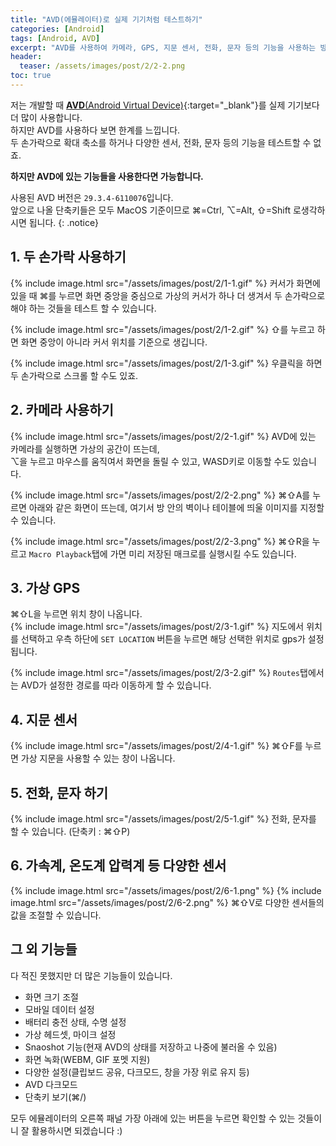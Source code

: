 ```yaml
---
title: "AVD(에뮬레이터)로 실제 기기처럼 테스트하기"
categories: [Android]
tags: [Android, AVD]
excerpt: "AVD를 사용하여 카메라, GPS, 지문 센서, 전화, 문자 등의 기능을 사용하는 방법을 알아봅니다."
header:
  teaser: /assets/images/post/2/2-2.png
toc: true
---
```

저는 개발할 때 [**AVD**(Android Virtual Device)](https://developer.android.com/studio/run/emulator){:target="_blank"}를 실제 기기보다 더 많이 사용합니다.  
하지만 AVD를 사용하다 보면 한계를 느낍니다.  
두 손가락으로 확대 축소를 하거나 다양한 센서, 전화, 문자 등의 기능을 테스트할 수 없죠.  

**하지만 AVD에 있는 기능들을 사용한다면 가능합니다.**  

사용된 AVD 버전은 `29.3.4-6110076`입니다.  
앞으로 나올 단축키들은 모두 MacOS 기준이므로 ⌘=Ctrl, ⌥=Alt, ⇧=Shift 로생각하시면 됩니다.
{: .notice}

## 1. 두 손가락 사용하기 
{% include image.html src="/assets/images/post/2/1-1.gif" %}
커서가 화면에 있을 때 ⌘를 누르면 화면 중앙을 중심으로 가상의 커서가 하나 더 생겨서 두 손가락으로 해야 하는 것들을 테스트 할 수 있습니다.

{% include image.html src="/assets/images/post/2/1-2.gif" %}
⇧를 누르고 하면 화면 중앙이 아니라 커서 위치를 기준으로 생깁니다.

{% include image.html src="/assets/images/post/2/1-3.gif" %}
우클릭을 하면 두 손가락으로 스크롤 할 수도 있죠.

## 2. 카메라 사용하기
{% include image.html src="/assets/images/post/2/2-1.gif" %}
AVD에 있는 카메라를 실행하면 가상의 공간이 뜨는데,  
⌥을 누르고 마우스를 움직여서 화면을 돌릴 수 있고, WASD키로 이동할 수도 있습니다.

{% include image.html src="/assets/images/post/2/2-2.png" %}
⌘⇧A를 누르면 아래와 같은 화면이 뜨는데, 여기서 방 안의 벽이나 테이블에 띄울 이미지를 지정할 수 있습니다.

{% include image.html src="/assets/images/post/2/2-3.png" %}
⌘⇧R을 누르고 `Macro Playback`탭에 가면 미리 저장된 매크로를 실행시킬 수도 있습니다.

## 3. 가상 GPS
⌘⇧L을 누르면 위치 창이 나옵니다.  
{% include image.html src="/assets/images/post/2/3-1.gif" %}
지도에서 위치를 선택하고 우측 하단에 `SET LOCATION` 버튼을 누르면 해당 선택한 위치로 gps가 설정됩니다.

{% include image.html src="/assets/images/post/2/3-2.gif" %}
`Routes`탭에서는 AVD가 설정한 경로를 따라 이동하게 할 수 있습니다.

## 4. 지문 센서
{% include image.html src="/assets/images/post/2/4-1.gif" %}
⌘⇧F를 누르면 가상 지문을 사용할 수 있는 창이 나옵니다.

## 5. 전화, 문자 하기
{% include image.html src="/assets/images/post/2/5-1.gif" %}
전화, 문자를 할 수 있습니다. (단축키 : ⌘⇧P)

## 6. 가속계, 온도계 압력계 등 다양한 센서
{% include image.html src="/assets/images/post/2/6-1.png" %}
{% include image.html src="/assets/images/post/2/6-2.png" %}
⌘⇧V로 다양한 센서들의 값을 조절할 수 있습니다.

## 그 외 기능들
다 적진 못했지만 더 많은 기능들이 있습니다.
- 화면 크기 조절
- 모바일 데이터 설정
- 배터리 충전 상태, 수명 설정
- 가상 헤드셋, 마이크 설정
- Snaoshot 기능(현재 AVD의 상태를 저장하고 나중에 불러올 수 있음)
- 화면 녹화(WEBM, GIF 포멧 지원)
- 다양한 설정(클립보드 공유, 다크모드, 창을 가장 위로 유지 등)
- AVD 다크모드
- 단축키 보기(⌘/)  

모두 에뮬레이터의 오른쪽 패널 가장 아래에 있는 버튼을 누르면 확인할 수 있는 것들이니 잘 활용하시면 되겠습니다 :)